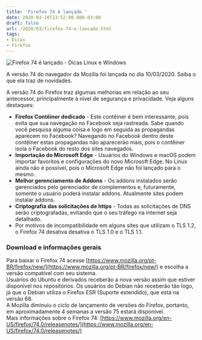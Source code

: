 ```yaml
---
title: 'Firefox 74 é lançado '
date: 2020-03-10T13:52:00.000-03:00
draft: false
url: /2020/03/firefox-74-e-lancado.html
tags: 
- Dicas
- Firefox
---
```


![Firefox 74 é lançado - Dicas Linux e Windows](https://1.bp.blogspot.com/-hPQXMCrj5LU/XwfcmEjgVyI/AAAAAAAAPTs/oz1k5q9jBH0ufV01Dp_3beP4yZBUSWaJgCNcBGAsYHQ/s1600/Firefox_74.png "Firefox 74 é lançado - Dicas Linux e Windows")

A versão 74 do navegador da Mozilla foi lançada no dia 10/03/2020. Saiba o que ela traz de novidades.

  
  
  
  
  
  
  

A versão 74 do Firefox traz algumas melhorias em relação ao seu antecessor, principalmente à nível de segurança e privacidade. Veja alguns destaques:  

*   **Firefox Contêiner dedicado** - Este contêiner é bem interessante, pois evita que sua navegação no Facebook seja rastreada. Sabe quando você pesquisa alguma coisa e logo em seguida as propagandas aparecem no Facebook? Navegando no Facebook dentro deste contêiner estas propagandas não aparecerão mais, pois o contêiner isola o Facebook do resto dos sites navegados.
*   **Importação do Microsoft Edge** - Usuários do Windows e macOS podem importar favoritos e configurações do novo Microsoft Edge. No Linux ainda não é possível, pois o Microsoft Edge não foi lançado para o mesmo.
*   **Melhor gerenciamento de Addons** - Os addons instalados serão gerenciados pelo gerenciador de complementos e, futuramente, somente o usuário poderá instalar addons. Atualmente sites podem instalar addons.
*   **Criptografia das solicitações de https** - Todas as solicitações de DNS serão criptografadas, evitando que o seu tráfego na internet seja detalhado.
*   Por motivos de incompatibilidade em alguns sites que utilizam o TLS 1.2, o Firefox 74 desativa desativa o TLS 1.0 e o TLS 1.1.

  

### Download e informações gerais

  
Para baixar o Firefox 74 acesse [https://www.mozilla.org/pt-BR/firefox/new/](https://www.mozilla.org/pt-BR/firefox/new/) e escolha a versão compatível com seu sistema.  
Usuários do Ubuntu e derivados receberão a nova versão assim que estiver disponível nos repositórios. Os usuários do Debian não receberão tão logo, já que o Debian utiliza o Firefox ESR (Suporte estendido), que está na versão 68.  
A Mozilla diminuiu o ciclo de lançamento de versões do Firefox, portanto, em aproximadamente 4 semanas a versão 75 estará disponível.  
Mais informações sobre o Firefox 74: [https://www.mozilla.org/en-US/firefox/74.0/releasenotes/](https://www.mozilla.org/en-US/firefox/74.0/releasenotes/)